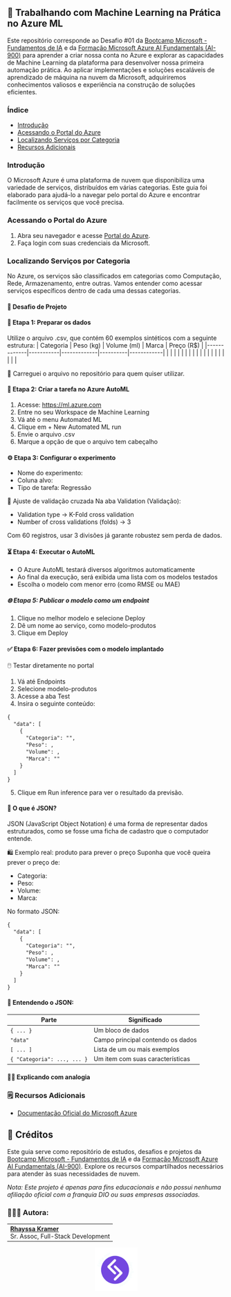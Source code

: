 ## 🤖 Trabalhando com Machine Learning na Prática no Azure ML

Este repositório corresponde ao Desafio #01 da  [Bootcamp Microsoft - Fundamentos de IA](https://www.dio.me/bootcamp/microsoft-fundamentos-de-ia) e da [Formação Microsoft Azure AI Fundamentals (AI-900)](https://web.dio.me/track/2150f9b5-b06f-4a59-ade6-ab163c24f089) para aprender a criar nossa conta no Azure e explorar as capacidades de Machine Learning da plataforma para desenvolver nossa primeira automação prática. Ao aplicar implementações e soluções escaláveis de aprendizado de máquina na nuvem da Microsoft, adquiriremos conhecimentos valiosos e experiência na construção de soluções eficientes. 

### Índice
- [Introdução]()
- [Acessando o Portal do Azure]()
- [Localizando Serviços por Categoria]()
- [Recursos Adicionais]()

### Introdução
O Microsoft Azure é uma plataforma de nuvem que disponibiliza uma variedade de serviços, distribuídos em várias categorias. Este guia foi elaborado para ajudá-lo a navegar pelo portal do Azure e encontrar facilmente os serviços que você precisa.

### Acessando o Portal do Azure
1. Abra seu navegador e acesse [Portal do Azure](portal.azure.com).
2. Faça login com suas credenciais da Microsoft.

### Localizando Serviços por Categoria
No Azure, os serviços são classificados em categorias como Computação, Rede, Armazenamento, entre outras. Vamos entender como acessar serviços específicos dentro de cada uma dessas categorias.

#### 🎯 Desafio de Projeto

#### 📁 Etapa 1: Preparar os dados
Utilize o arquivo .csv, que contém 60 exemplos sintéticos com a seguinte estrutura:
| Categoria   | Peso (kg) | Volume (ml) | Marca    | Preço (R$) |
|-------------|-----------|-------------|----------|------------|
|             |           |             |          |            |
|             |           |             |          |            |
|             |           |        |    |          |            |

🔗 Carreguei o arquivo no repositório para quem quiser utilizar.


#### 🧠 Etapa 2: Criar a tarefa no Azure AutoML
1. Acesse: https://ml.azure.com
2. Entre no seu Workspace de Machine Learning
3. Vá até o menu Automated ML
4. Clique em + New Automated ML run
5. Envie o arquivo .csv
6. Marque a opção de que o arquivo tem cabeçalho

#### ⚙️ Etapa 3: Configurar o experimento
- Nome do experimento: 
- Coluna alvo: 
- Tipo de tarefa: Regressão

🔧 Ajuste de validação cruzada
Na aba Validation (Validação):
- Validation type → K-Fold cross validation
- Number of cross validations (folds) → 3

Com 60 registros, usar 3 divisões já garante robustez sem perda de dados.

#### ⏳ Etapa 4: Executar o AutoML
- O Azure AutoML testará diversos algoritmos automaticamente
- Ao final da execução, será exibida uma lista com os modelos testados
- Escolha o modelo com menor erro (como RMSE ou MAE)

##### 🌐 Etapa 5: Publicar o modelo como um endpoint
1. Clique no melhor modelo e selecione Deploy
2. Dê um nome ao serviço, como modelo-produtos
3. Clique em Deploy

#### ✅ Etapa 6: Fazer previsões com o modelo implantado
🖱️ Testar diretamente no portal
1. Vá até Endpoints
2. Selecione modelo-produtos
3. Acesse a aba Test
4. Insira o seguinte conteúdo:
```
{
  "data": [
    {
      "Categoria": "",
      "Peso": ,
      "Volume": ,
      "Marca": ""
    }
  ]
}
```
5. Clique em Run inference para ver o resultado da previsão.

#### 🧱 O que é JSON?
JSON (JavaScript Object Notation) é uma forma de representar dados estruturados, como se fosse uma ficha de cadastro que o computador entende.

🛍️ Exemplo real: produto para prever o preço
Suponha que você queira prever o preço de:
- Categoria: 
- Peso: 
- Volume: 
- Marca: 

No formato JSON:
```
{
  "data": [
    {
      "Categoria": "",
      "Peso": ,
      "Volume": ,
      "Marca": ""
    }
  ]
}
```

#### 🧩 Entendendo o JSON:
| Parte                     | Significado                         |
|---------------------------|-------------------------------------|
| `{ ... }`                 | Um bloco de dados                   |
| `"data"`                  | Campo principal contendo os dados  |
| `[ ... ]`                 | Lista de um ou mais exemplos        |
| `{ "Categoria": ..., ... }` | Um item com suas características |

#### 👩‍💻 Explicando com analogia
>

### 🗒️ Recursos Adicionais
- [Documentação Oficial do Microsoft Azure](https://docs.microsoft.com/azure)

## 🔗 Créditos
Este guia serve como repositório de estudos, desafios e projetos da [Bootcamp Microsoft - Fundamentos de IA](https://www.dio.me/bootcamp/microsoft-fundamentos-de-ia) e da [Formação Microsoft Azure AI Fundamentals (AI-900)](https://web.dio.me/track/2150f9b5-b06f-4a59-ade6-ab163c24f089). Explore os recursos compartilhados necessários para atender às suas necessidades de nuvem.

*Nota: Este projeto é apenas para fins educacionais e não possui nenhuma afiliação oficial com a franquia DIO ou suas empresas associadas.*

### 👩🏼‍💻 Autora:
<table style="border=0">
  <tr>
    <td align="left">
      <a href="https://github.com/rhayssakramer">
        <span><b>Rhayssa Kramer</b></span>
      </a>
      <br>
      <span>Sr. Assoc, Full-Stack Development</span>
    </td>
  </tr>
</table>

<div align="center"><a href="https://github.com/rhayssakramer"><img src="https://github.com/rhayssakramer/rhayssakramer/blob/main/img/by-devrhakramer.png" width="100"></a></div>
